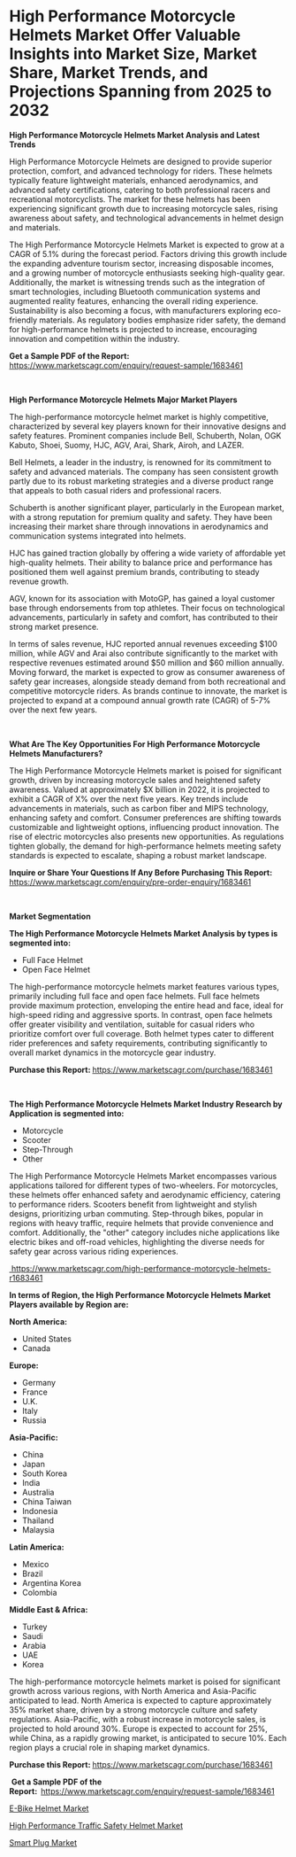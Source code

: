 <p><h1>High Performance Motorcycle Helmets Market Offer Valuable Insights into Market Size, Market Share, Market Trends, and Projections Spanning from 2025 to 2032</h1></p><p><strong>High Performance Motorcycle Helmets Market Analysis and Latest Trends</strong></p>
<p><p>High Performance Motorcycle Helmets are designed to provide superior protection, comfort, and advanced technology for riders. These helmets typically feature lightweight materials, enhanced aerodynamics, and advanced safety certifications, catering to both professional racers and recreational motorcyclists. The market for these helmets has been experiencing significant growth due to increasing motorcycle sales, rising awareness about safety, and technological advancements in helmet design and materials.</p><p>The High Performance Motorcycle Helmets Market is expected to grow at a CAGR of 5.1% during the forecast period. Factors driving this growth include the expanding adventure tourism sector, increasing disposable incomes, and a growing number of motorcycle enthusiasts seeking high-quality gear. Additionally, the market is witnessing trends such as the integration of smart technologies, including Bluetooth communication systems and augmented reality features, enhancing the overall riding experience. Sustainability is also becoming a focus, with manufacturers exploring eco-friendly materials. As regulatory bodies emphasize rider safety, the demand for high-performance helmets is projected to increase, encouraging innovation and competition within the industry.</p></p>
<p><strong>Get a Sample PDF of the Report:&nbsp;</strong> <a href="https://www.marketscagr.com/enquiry/request-sample/1683461?utm_campaign=2095&utm_medium=2&utm_source=Github&utm_content=ia&utm_term=26032025&utm_id=high-performance-motorcycle-helmets">https://www.marketscagr.com/enquiry/request-sample/1683461</a></p>
<p>&nbsp;</p>
<p><strong>High Performance Motorcycle Helmets Major Market Players</strong></p>
<p><p>The high-performance motorcycle helmet market is highly competitive, characterized by several key players known for their innovative designs and safety features. Prominent companies include Bell, Schuberth, Nolan, OGK Kabuto, Shoei, Suomy, HJC, AGV, Arai, Shark, Airoh, and LAZER.</p><p>Bell Helmets, a leader in the industry, is renowned for its commitment to safety and advanced materials. The company has seen consistent growth partly due to its robust marketing strategies and a diverse product range that appeals to both casual riders and professional racers.</p><p>Schuberth is another significant player, particularly in the European market, with a strong reputation for premium quality and safety. They have been increasing their market share through innovations in aerodynamics and communication systems integrated into helmets.</p><p>HJC has gained traction globally by offering a wide variety of affordable yet high-quality helmets. Their ability to balance price and performance has positioned them well against premium brands, contributing to steady revenue growth.</p><p>AGV, known for its association with MotoGP, has gained a loyal customer base through endorsements from top athletes. Their focus on technological advancements, particularly in safety and comfort, has contributed to their strong market presence.</p><p>In terms of sales revenue, HJC reported annual revenues exceeding $100 million, while AGV and Arai also contribute significantly to the market with respective revenues estimated around $50 million and $60 million annually. Moving forward, the market is expected to grow as consumer awareness of safety gear increases, alongside steady demand from both recreational and competitive motorcycle riders. As brands continue to innovate, the market is projected to expand at a compound annual growth rate (CAGR) of 5-7% over the next few years.</p></p>
<p>&nbsp;</p>
<p><strong>What Are The Key Opportunities For High Performance Motorcycle Helmets Manufacturers?</strong></p>
<p><p>The High Performance Motorcycle Helmets market is poised for significant growth, driven by increasing motorcycle sales and heightened safety awareness. Valued at approximately $X billion in 2022, it is projected to exhibit a CAGR of X% over the next five years. Key trends include advancements in materials, such as carbon fiber and MIPS technology, enhancing safety and comfort. Consumer preferences are shifting towards customizable and lightweight options, influencing product innovation. The rise of electric motorcycles also presents new opportunities. As regulations tighten globally, the demand for high-performance helmets meeting safety standards is expected to escalate, shaping a robust market landscape.</p></p>
<p><strong>Inquire or Share Your Questions If Any Before Purchasing This Report:</strong> <a href="https://www.marketscagr.com/enquiry/pre-order-enquiry/1683461?utm_campaign=2095&utm_medium=2&utm_source=Github&utm_content=ia&utm_term=26032025&utm_id=high-performance-motorcycle-helmets">https://www.marketscagr.com/enquiry/pre-order-enquiry/1683461</a></p>
<p>&nbsp;</p>
<p><strong>Market Segmentation</strong></p>
<p><strong>The High Performance Motorcycle Helmets Market Analysis by types is segmented into:</strong></p>
<p><ul><li>Full Face Helmet</li><li>Open Face Helmet</li></ul></p>
<p><p>The high-performance motorcycle helmets market features various types, primarily including full face and open face helmets. Full face helmets provide maximum protection, enveloping the entire head and face, ideal for high-speed riding and aggressive sports. In contrast, open face helmets offer greater visibility and ventilation, suitable for casual riders who prioritize comfort over full coverage. Both helmet types cater to different rider preferences and safety requirements, contributing significantly to overall market dynamics in the motorcycle gear industry.</p></p>
<p><strong>Purchase this Report:&nbsp;</strong><a href="https://www.marketscagr.com/purchase/1683461?utm_campaign=2095&utm_medium=2&utm_source=Github&utm_content=ia&utm_term=26032025&utm_id=high-performance-motorcycle-helmets">https://www.marketscagr.com/purchase/1683461</a></p>
<p>&nbsp;</p>
<p><strong>The High Performance Motorcycle Helmets Market Industry Research by Application is segmented into:</strong></p>
<p><ul><li>Motorcycle</li><li>Scooter</li><li>Step-Through</li><li>Other</li></ul></p>
<p><p>The High Performance Motorcycle Helmets Market encompasses various applications tailored for different types of two-wheelers. For motorcycles, these helmets offer enhanced safety and aerodynamic efficiency, catering to performance riders. Scooters benefit from lightweight and stylish designs, prioritizing urban commuting. Step-through bikes, popular in regions with heavy traffic, require helmets that provide convenience and comfort. Additionally, the "other" category includes niche applications like electric bikes and off-road vehicles, highlighting the diverse needs for safety gear across various riding experiences.</p></p>
<p><a href="https://www.marketscagr.com/high-performance-motorcycle-helmets-r1683461?utm_campaign=2095&utm_medium=2&utm_source=Github&utm_content=ia&utm_term=26032025&utm_id=high-performance-motorcycle-helmets">&nbsp;https://www.marketscagr.com/high-performance-motorcycle-helmets-r1683461</a></p>
<p><strong>In terms of Region, the High Performance Motorcycle Helmets Market Players available by Region are:</strong></p>
<p>
    <p> <strong> North America: </strong>
        <ul>
            <li>United States</li>
            <li>Canada</li>
        </ul>
        </p> 
    <p> <strong> Europe: </strong>
        <ul>
            <li>Germany</li>
            <li>France</li>
            <li>U.K.</li>
            <li>Italy</li>
            <li>Russia</li>
        </ul>
        </p> 
    <p> <strong> Asia-Pacific: </strong>
        <ul>
            <li>China</li>
            <li>Japan</li>
            <li>South Korea</li>
            <li>India</li>
            <li>Australia</li>
            <li>China Taiwan</li>
            <li>Indonesia</li>
            <li>Thailand</li>
            <li>Malaysia</li>
        </ul>
        </p> 
    <p> <strong> Latin America: </strong>
        <ul>
            <li>Mexico</li>
            <li>Brazil</li>
            <li>Argentina Korea</li>
            <li>Colombia</li>
        </ul>
        </p> 
    <p> <strong> Middle East & Africa: </strong>
        <ul>
            <li>Turkey</li>
            <li>Saudi</li>
            <li>Arabia</li>
            <li>UAE</li>
            <li>Korea</li>
        </ul>
    </p>
    </p>
<p><p>The high-performance motorcycle helmets market is poised for significant growth across various regions, with North America and Asia-Pacific anticipated to lead. North America is expected to capture approximately 35% market share, driven by a strong motorcycle culture and safety regulations. Asia-Pacific, with a robust increase in motorcycle sales, is projected to hold around 30%. Europe is expected to account for 25%, while China, as a rapidly growing market, is anticipated to secure 10%. Each region plays a crucial role in shaping market dynamics.</p></p>
<p><strong>Purchase this Report: </strong><a href="https://www.marketscagr.com/purchase/1683461?utm_campaign=2095&utm_medium=2&utm_source=Github&utm_content=ia&utm_term=26032025&utm_id=high-performance-motorcycle-helmets">https://www.marketscagr.com/purchase/1683461</a></p>
<p>&nbsp;<strong>Get a Sample PDF of the Report:&nbsp;&nbsp;</strong><a href="https://www.marketscagr.com/enquiry/request-sample/1683461?utm_campaign=2095&utm_medium=2&utm_source=Github&utm_content=ia&utm_term=26032025&utm_id=high-performance-motorcycle-helmets">https://www.marketscagr.com/enquiry/request-sample/1683461</a></p>
<p><strong></strong></p>
<p><p><a href="https://github.com/gulaimolin/Market-Research-Report-List-7/blob/main/e-bike-helmet-market.md?utm_campaign=2095&utm_medium=2&utm_source=Github&utm_content=ia&utm_term=26032025&utm_id=high-performance-motorcycle-helmets">E-Bike Helmet Market</a></p><p><a href="https://github.com/mauripalmi/Market-Research-Report-List-6/blob/main/high-performance-traffic-safety-helmet-market.md?utm_campaign=2095&utm_medium=2&utm_source=Github&utm_content=ia&utm_term=26032025&utm_id=high-performance-motorcycle-helmets">High Performance Traffic Safety Helmet Market</a></p><p><a href="https://github.com/shamprenadw7/Market-Research-Report-List-1/blob/main/smart-plug-market.md?utm_campaign=2095&utm_medium=2&utm_source=Github&utm_content=ia&utm_term=26032025&utm_id=high-performance-motorcycle-helmets">Smart Plug Market</a></p></p>